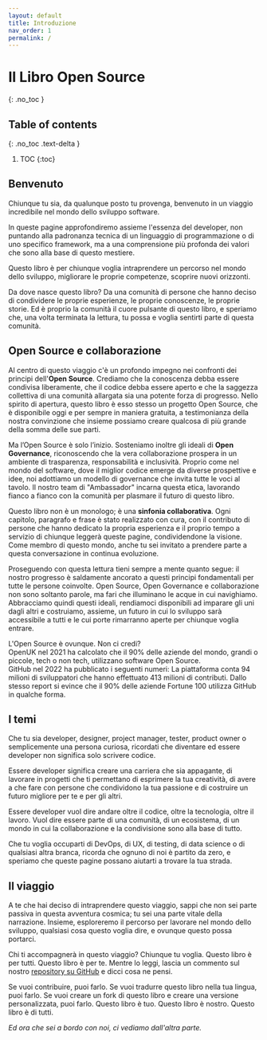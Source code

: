 ```yaml
---
layout: default
title: Introduzione
nav_order: 1
permalink: /
---
```


<!-- prettier-ignore-start -->
# Il Libro Open Source
{: .no_toc }

## Table of contents
{: .no_toc .text-delta }

1. TOC
{:toc}

<!-- prettier-ignore-end -->

## Benvenuto

Chiunque tu sia, da qualunque posto tu provenga, benvenuto in un viaggio incredibile nel mondo dello sviluppo software.

In queste pagine approfondiremo assieme l'essenza del developer, non puntando alla padronanza tecnica di un linguaggio di programmazione o di uno specifico framework, ma a una comprensione più profonda dei valori che sono alla base di questo mestiere.

Questo libro è per chiunque voglia intraprendere un percorso nel mondo dello sviluppo, migliorare le proprie competenze, scoprire nuovi orizzonti.

Da dove nasce questo libro? Da una comunità di persone che hanno deciso di condividere le proprie esperienze, le proprie conoscenze, le proprie storie. Ed è proprio la comunità il cuore pulsante di questo libro, e speriamo che, una volta terminata la lettura, tu possa e voglia sentirti parte di questa comunità.

## Open Source e collaborazione

Al centro di questo viaggio c'è un profondo impegno nei confronti dei principi dell'**Open Source**. Crediamo che la conoscenza debba essere condivisa liberamente, che il codice debba essere aperto e che la saggezza collettiva di una comunità allargata sia una potente forza di progresso. Nello spirito di apertura, questo libro è esso stesso un progetto Open Source, che è disponibile oggi e per sempre in maniera gratuita, a testimonianza della nostra convinzione che insieme possiamo creare qualcosa di più grande della somma delle sue parti.

Ma l’Open Source è solo l’inizio. Sosteniamo inoltre gli ideali di **Open Governance**, riconoscendo che la vera collaborazione prospera in un ambiente di trasparenza, responsabilità e inclusività. Proprio come nel mondo del software, dove il miglior codice emerge da diverse prospettive e idee, noi adottiamo un modello di governance che invita tutte le voci al tavolo. Il nostro team di "Ambassador" incarna questa etica, lavorando fianco a fianco con la comunità per plasmare il futuro di questo libro.

Questo libro non è un monologo; è una **sinfonia collaborativa**. Ogni capitolo, paragrafo e frase è stato realizzato con cura, con il contributo di persone che hanno dedicato la propria esperienza e il proprio tempo a servizio di chiunque leggerà queste pagine, condividendone la visione. Come membro di questo mondo, anche tu sei invitato a prendere parte a questa conversazione in continua evoluzione.

Proseguendo con questa lettura tieni sempre a mente quanto segue: il nostro progresso è saldamente ancorato a questi principi fondamentali per tutte le persone coinvolte. Open Source, Open Governance e collaborazione non sono soltanto parole, ma fari che illuminano le acque in cui navighiamo. Abbracciamo quindi questi ideali, rendiamoci disponibili ad imparare gli uni dagli altri e costruiamo, assieme, un futuro in cui lo sviluppo sarà accessibile a tutti e le cui porte rimarranno aperte per chiunque voglia entrare.

L'Open Source è ovunque. Non ci credi?  
OpenUK nel 2021 ha calcolato che il 90% delle aziende del mondo, grandi o piccole, tech o non tech, utilizzano software Open Source.  
GitHub nel 2022 ha pubblicato i seguenti numeri: La piattaforma conta 94 milioni di sviluppatori che hanno effettuato 413 milioni di contributi. Dallo stesso report si evince che il 90% delle aziende Fortune 100 utilizza GitHub in qualche forma.

## I temi

Che tu sia developer, designer, project manager, tester, product owner o semplicemente una persona curiosa, ricordati che diventare ed essere developer non significa solo scrivere codice.

Essere developer significa creare una carriera che sia appagante, di lavorare in progetti che ti permettano di esprimere la tua creatività, di avere a che fare con persone che condividono la tua passione e di costruire un futuro migliore per te e per gli altri.

Essere developer vuol dire andare oltre il codice, oltre la tecnologia, oltre il lavoro. Vuol dire essere parte di una comunità, di un ecosistema, di un mondo in cui la collaborazione e la condivisione sono alla base di tutto.

Che tu voglia occuparti di DevOps, di UX, di testing, di data science o di qualsiasi altra branca, ricorda che ognuno di noi è partito da zero, e speriamo che queste pagine possano aiutarti a trovare la tua strada.

## Il viaggio

A te che hai deciso di intraprendere questo viaggio, sappi che non sei parte passiva in questa avventura cosmica; tu sei una parte vitale della narrazione. Insieme, esploreremo il percorso per lavorare nel mondo dello sviluppo, qualsiasi cosa questo voglia dire, e ovunque questo possa portarci.

Chi ti accompagnerà in questo viaggio? Chiunque tu voglia. Questo libro è per tutti. Questo libro è per te. Mentre lo leggi, lascia un commento sul nostro [repository su GitHub](https://github.com/Il-Libro-Open-Source/book) e dicci cosa ne pensi.

Se vuoi contribuire, puoi farlo. Se vuoi tradurre questo libro nella tua lingua, puoi farlo. Se vuoi creare un fork di questo libro e creare una versione personalizzata, puoi farlo. Questo libro è tuo. Questo libro è nostro. Questo libro è di tutti.

_Ed ora che sei a bordo con noi, ci vediamo dall'altra parte._
